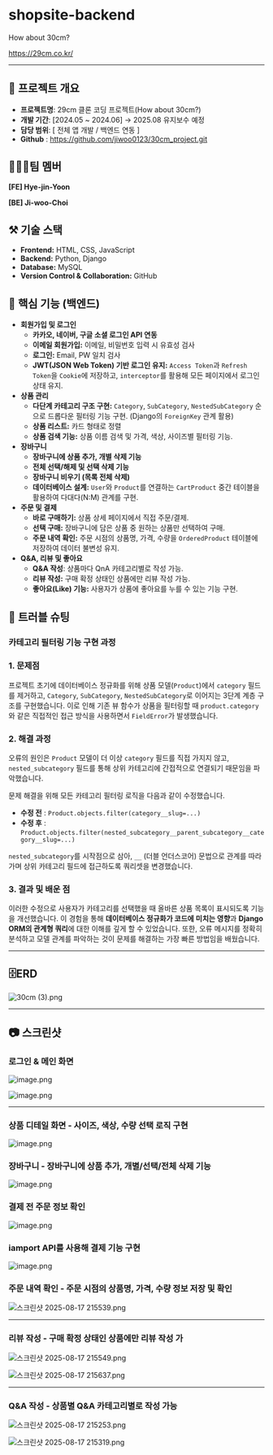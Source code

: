 # shopsite-backend

How about 30cm?

https://29cm.co.kr/

---

## 📁 프로젝트 개요

- **프로젝트명**: 29cm 클론 코딩 프로젝트(How about 30cm?)
- **개발 기간**: [2024.05 ~ 2024.06] → 2025.08 유지보수 예정
- **담당 범위**: [ 전체 앱 개발 / 백엔드 연동 ]
- **Github** : https://github.com/jiwoo0123/30cm_project.git

## **👨‍👦‍👦팀 멤버**

**[FE] Hye-jin-Yoon**

**[BE] Ji-woo-Choi**

## **⚒ 기술 스택**

- **Frontend:** HTML, CSS, JavaScript
- **Backend:** Python, Django
- **Database:** MySQL
- **Version Control & Collaboration:** GitHub

## **📖 핵심 기능 (백엔드)**

- **회원가입 및 로그인**
    - **카카오, 네이버, 구글 소셜 로그인 API 연동**
    - **이메일 회원가입:** 이메일, 비밀번호 입력 시 유효성 검사
    - **로그인:** Email, PW 일치 검사
    - **JWT(JSON Web Token) 기반 로그인 유지:** `Access Token`과 `Refresh Token`을 `Cookie`에 저장하고, `interceptor`를 활용해 모든 페이지에서 로그인 상태 유지.
- **상품 관리**
    - **다단계 카테고리 구조 구현:** `Category`, `SubCategory`, `NestedSubCategory` 순으로 드롭다운 필터링 기능 구현. (Django의 `ForeignKey` 관계 활용)
    - **상품 리스트:** 카드 형태로 정렬
    - **상품 검색 기능:** 상품 이름 검색 및 가격, 색상, 사이즈별 필터링 기능.
- **장바구니**
    - **장바구니에 상품 추가, 개별 삭제 기능**
    - **전체 선택/해제 및 선택 삭제 기능**
    - **장바구니 비우기 (목록 전체 삭제)**
    - **데이터베이스 설계:** `User`와 `Product`를 연결하는 `CartProduct` 중간 테이블을 활용하여 다대다(N:M) 관계를 구현.
- **주문 및 결제**
    - **바로 구매하기:** 상품 상세 페이지에서 직접 주문/결제.
    - **선택 구매:** 장바구니에 담은 상품 중 원하는 상품만 선택하여 구매.
    - **주문 내역 확인:** 주문 시점의 상품명, 가격, 수량을 `OrderedProduct` 테이블에 저장하여 데이터 불변성 유지.
- **Q&A, 리뷰 및 좋아요**
    - **Q&A 작성**: 상품마다 QnA 카테고리별로 작성 가능.
    - **리뷰 작성:** 구매 확정 상태인 상품에만 리뷰 작성 가능.
    - **좋아요(Like) 기능:** 사용자가 상품에 좋아요를 누를 수 있는 기능 구현.
    

## 🔧 **트러블 슈팅**

### 카테고리 필터링 기능 구현 과정

### **1. 문제점**

프로젝트 초기에 데이터베이스 정규화를 위해 상품 모델(`Product`)에서 `category` 필드를 제거하고, `Category`, `SubCategory`, `NestedSubCategory`로 이어지는 3단계 계층 구조를 구현했습니다. 이로 인해 기존 뷰 함수가 상품을 필터링할 때 `product.category`와 같은 직접적인 접근 방식을 사용하면서 `FieldError`가 발생했습니다.

### **2. 해결 과정**

오류의 원인은 `Product` 모델이 더 이상 `category` 필드를 직접 가지지 않고, `nested_subcategory` 필드를 통해 상위 카테고리에 간접적으로 연결되기 때문임을 파악했습니다.

문제 해결을 위해 모든 카테고리 필터링 로직을 다음과 같이 수정했습니다.

- **수정 전** : `Product.objects.filter(category__slug=...)`
- **수정 후** : `Product.objects.filter(nested_subcategory__parent_subcategory__category__slug=...)`

`nested_subcategory`를 시작점으로 삼아, `__` (더블 언더스코어) 문법으로 관계를 따라가며 상위 카테고리 필드에 접근하도록 쿼리셋을 변경했습니다.

### **3. 결과 및 배운 점**

이러한 수정으로 사용자가 카테고리를 선택했을 때 올바른 상품 목록이 표시되도록 기능을 개선했습니다. 이 경험을 통해 **데이터베이스 정규화가 코드에 미치는 영향**과 **Django ORM의 관계형 쿼리**에 대한 이해를 깊게 할 수 있었습니다. 또한, 오류 메시지를 정확히 분석하고 모델 관계를 파악하는 것이 문제를 해결하는 가장 빠른 방법임을 배웠습니다.

---

## 🗄️ERD

![30cm (3).png](attachment:b745d602-d65d-4ef8-a29d-6c53b8712b30:30cm_(3).png)

---

## 📷 스크린샷

### 로그인 & 메인 화면

![image.png](attachment:43c3b0f0-e103-4bc2-b788-2b69b3c25909:image.png)

![image.png](attachment:010ea661-c03d-4b35-a13d-93b863445bfa:image.png)

---

### 상품 디테일 화면 - 사이즈, 색상, 수량 선택 로직 구현

![image.png](attachment:846b6cf9-1b5b-4c58-afe3-e56b0054cd20:image.png)

### 장바구니 - 장바구니에 상품 추가, 개별/선택/전체 삭제 기능

![image.png](attachment:0b4a9c51-1495-4aa0-b887-edf891aad28f:image.png)

### 결제 전 주문 정보 확인

![image.png](attachment:5d558287-8705-4252-b091-404da18908f9:image.png)

### iamport API를 사용해 결제 기능 구현

![image.png](attachment:00141da0-976e-48ca-b6e9-39c1c742553a:image.png)

### 주문 내역 확인 - 주문 시점의 상품명, 가격, 수량 정보 저장 및 확인

![스크린샷 2025-08-17 215539.png](attachment:352897ac-d6e0-4ece-916c-6016c4278f5c:스크린샷_2025-08-17_215539.png)

---

### 리뷰 작성 - 구매 확정 상태인 상품에만 리뷰 작성 가

![스크린샷 2025-08-17 215549.png](attachment:d62c7d58-ddb5-4d7d-bf8c-e4f19812c16e:스크린샷_2025-08-17_215549.png)

![스크린샷 2025-08-17 215637.png](attachment:30e3e6d5-b229-4171-8c22-6b43fd905069:스크린샷_2025-08-17_215637.png)

---

### Q&A 작성 - 상품별 Q&A 카테고리별로 작성 가능

![스크린샷 2025-08-17 215253.png](attachment:7716f633-cce6-43cf-962e-d405e7fa5cf9:스크린샷_2025-08-17_215253.png)

![스크린샷 2025-08-17 215319.png](attachment:d6ae80e6-ee45-4c94-82b8-eea197233337:8ed9f3bf-fede-4640-bf41-0390ef1983bf.png)
